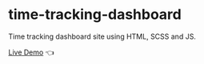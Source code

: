 # time-tracking-dashboard

Time tracking dashboard site using HTML, SCSS and JS.

[Live Demo](https://rokufsd.github.io/time-tracking-dashboard/) :point_left:
